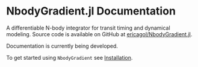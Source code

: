 # NbodyGradient.jl Documentation

A differentiable N-body integrator for transit timing and dynamical modeling. Source code is available on GitHub at [ericagol/NbodyGradient.jl](https://github.com/ericagol/NbodyGradient.jl).

Documentation is currently being developed.

To get started using `NbodyGradient` see [Installation](@ref). 
